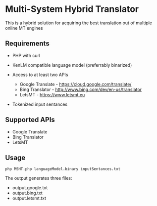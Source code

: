 Multi-System Hybrid Translator
===================================

This is a hybrid solution for acquiring the best translation out of multiple online MT engines 

Requirements
---------

* PHP with curl

* KenLM compatible language model (preferrably binarized)

* Access to at least two APIs

  * Google Translate - https://cloud.google.com/translate/
  * Bing Translator - http://www.bing.com/dev/en-us/translator
  * LetsMT - https://www.letsmt.eu

* Tokenized input sentances

Supported APIs
-----------

* Google Translate
* Bing Translator
* LetsMT

Usage
-----------

```
php MSHT.php languageModel.binary inputSentances.txt
```

The output generates three files:

* output.google.txt
* output.bing.txt
* output.letsmt.txt

